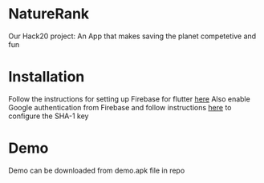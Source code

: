 # NatureRank
Our Hack20 project: An App that makes saving the planet competetive and fun
# Installation

Follow the instructions for setting up Firebase for flutter [here](https://firebase.google.com/docs/flutter/setup) 
Also enable Google authentication from Firebase and follow instructions [here](https://stackoverflow.com/a/54696963/6516306) to configure the SHA-1 key
# Demo
Demo can be downloaded from demo.apk file in repo
